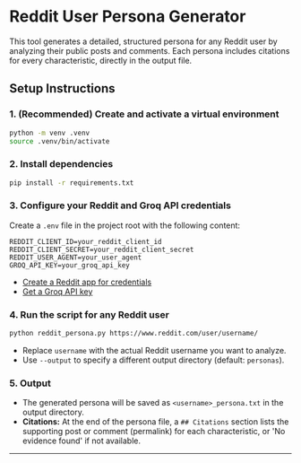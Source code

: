 # Reddit User Persona Generator

This tool generates a detailed, structured persona for any Reddit user by analyzing their public posts and comments. Each persona includes citations for every characteristic, directly in the output file.

## Setup Instructions

### 1. (Recommended) Create and activate a virtual environment
```bash
python -m venv .venv
source .venv/bin/activate
```

### 2. Install dependencies
```bash
pip install -r requirements.txt
```

### 3. Configure your Reddit and Groq API credentials
Create a `.env` file in the project root with the following content:
```
REDDIT_CLIENT_ID=your_reddit_client_id
REDDIT_CLIENT_SECRET=your_reddit_client_secret
REDDIT_USER_AGENT=your_user_agent
GROQ_API_KEY=your_groq_api_key
```
- [Create a Reddit app for credentials](https://www.reddit.com/prefs/apps)
- [Get a Groq API key](https://console.groq.com/)

### 4. Run the script for any Reddit user
```bash
python reddit_persona.py https://www.reddit.com/user/username/
```
- Replace `username` with the actual Reddit username you want to analyze.
- Use `--output` to specify a different output directory (default: `personas`).

### 5. Output
- The generated persona will be saved as `<username>_persona.txt` in the output directory.
- **Citations:** At the end of the persona file, a `## Citations` section lists the supporting post or comment (permalink) for each characteristic, or 'No evidence found' if not available.

---
